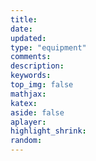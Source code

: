 ```yaml
---
title:
date:
updated:
type: "equipment"
comments:
description:
keywords:
top_img: false
mathjax:
katex:
aside: false
aplayer:
highlight_shrink:
random:
---
```

